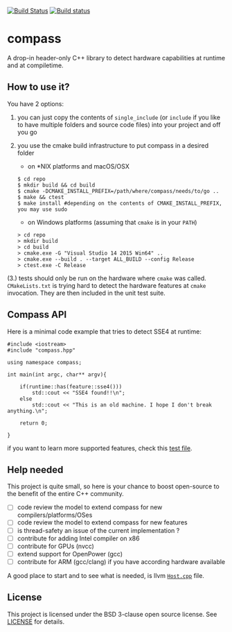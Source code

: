 [![Build Status](https://travis-ci.org/psteinb/compass.svg?branch=master)](https://travis-ci.org/psteinb/compass)
[![Build status](https://ci.appveyor.com/api/projects/status/dvgk88ynuuvx1ldi/branch/master?svg=true)](https://ci.appveyor.com/project/psteinb/compass/branch/master)

# compass 

A drop-in header-only C++ library to detect hardware capabilities at runtime and at compiletime.

## How to use it?

You have 2 options:

1. you can just copy the contents of `single_include` (or `include` if you like to have multiple folders and source code files)  into your project and off you go

2. you use the cmake build infrastructure to put compass in a desired folder

    - on *NIX platforms and macOS/OSX
    ```
    $ cd repo
    $ mkdir build && cd build
    $ cmake -DCMAKE_INSTALL_PREFIX=/path/where/compass/needs/to/go ..
    $ make && ctest
    $ make install #depending on the contents of CMAKE_INSTALL_PREFIX, you may use sudo
    ```

    - on Windows platforms (assuming that `cmake` is in your `PATH`)
	```
	> cd repo
	> mkdir build
	> cd build
	> cmake.exe -G "Visual Studio 14 2015 Win64" ..
	> cmake.exe --build . --target ALL_BUILD --config Release
	> ctest.exe -C Release
	```

(3.) tests should only be run on the hardware where `cmake` was called. `CMakeLists.txt` is trying hard to detect the hardware features at `cmake` invocation. They are then included in the unit test suite. 

## Compass API

Here is a minimal code example that tries to detect SSE4 at runtime:

```
#include <iostream>
#include "compass.hpp"

using namespace compass;

int main(int argc, char** argv){

    if(runtime::has(feature::sse4()))
        std::cout << "SSE4 found!!\n";
    else
        std::cout << "This is an old machine. I hope I don't break anything.\n";
        
    return 0;

}

```

if you want to learn more supported features, check this [test file](tests/test_build_machine.cpp).

## Help needed 

This project is quite small, so here is your chance to boost open-source to the benefit of the entire C++ community.

- [ ] code review the model to extend compass for new compilers/platforms/OSes
- [ ] code review the model to extend compass for new features
- [ ] is thread-safety an issue of the current implementation ?
- [ ] contribute for adding Intel compiler on x86
- [ ] contribute for GPUs (nvcc)
- [ ] extend support for OpenPower (gcc)
- [ ] contribute for ARM (gcc/clang) if you have according hardware available

A good place to start and to see what is needed, is llvm [`Host.cpp`](http://llvm.org/docs/doxygen/html/Host_8cpp_source.html) file.

## License

This project is licensed under the BSD 3-clause open source license. See [LICENSE](LICENSE) for details.
